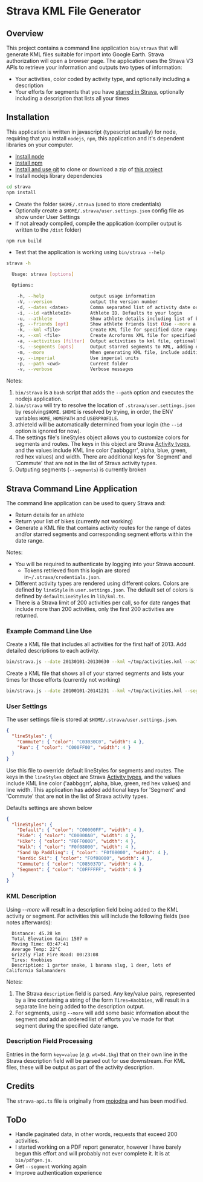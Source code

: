 # Strava KML File Generator

## Overview

This project contains a command line application `bin/strava` that will generate
KML files suitable for import into Google Earth. Strava authorization will open
a browser page. The application uses the Strava V3 APIs to retrieve your
information and outputs two types of information:

- Your activities, color coded by activity type, and optionally including a
  description
- Your efforts for segments that you have [starred in
  Strava](http://blog.strava.com/keep-track-of-your-favorites-with-starred-segments-6260/),
  optionally including a description that lists all your times

## Installation

This application is written in javascript (typescript actually) for node,
requiring that you install `nodejs`, `npm`, this application and it's dependent libraries
on your computer.

- [Install node](http://nodejs.org/download/)
- [Install npm](https://www.npmjs.com/get-npm)
- [Install and use git](http://git-scm.com/downloads) to clone or download a zip of [this project](https://github.com/jpravetz/strava)
- Install nodejs library dependencies

```bash
cd strava
npm install
```

- Create the folder `$HOME/.strava` (used to store credentials)
- Optionally create a `$HOME/.strava/user.settings.json` config file as show under User Settings
- If not already compiled, compile the application (compiler output is written to the `/dist` folder)

```bash
npm run build
```

- Test that the application is working using `bin/strava --help`

```bash
strava -h

  Usage: strava [options]

  Options:

    -h, --help                 output usage information
    -V, --version              output the version number
    -d, --dates <dates>        Comma separated list of activity date or date ranges in format '20141231-20150105,20150107'. If the last entry in the list is a single date then everything from that date until today will be included.
    -i, --id <athleteId>       Athlete ID. Defaults to your login
    -u, --athlete              Show athlete details including list of bikes
    -g, --friends [opt]        Show athlete friends list (Use --more a complete summary, otherwise id and name are displayed)
    -k, --kml <file>           Create KML file for specified date range
    -x, --xml <file>           Create Acroforms XML file for specified date range, this is specific to a particular unpublished PDF form document
    -a, --activities [filter]  Output activities to kml file, optionally filtering by activity type (as defined by Strava, 'Ride', 'Hike', 'Walk', etc), plus 'commute' and 'nocommute')
    -s, --segments [opts]      Output starred segments to KML, adding efforts within date range to description if --more. Segments are grouped into folders by location unless opts is set to 'flat'.
    -m, --more                 When generating KML file, include additional detail info in KML description field
    -y, --imperial             Use imperial units
    -p, --path <cwd>           Current folder
    -v, --verbose              Verbose messages
```

Notes:

1. `bin/strava` is a `bash` script that adds the `--path` option and executes the nodejs application.
1. `bin/strava` will try to resolve the location of
   `.strava/user.settings.json` by resolving`$HOME`. `$HOME` is resolved by
   trying, in order, the ENV variables `HOME`, `HOMEPATH` and `USERPROFILE`.
1. athleteId will be automatically determined from your login (the `--id` option is ignored for now).
1. The settings file's lineStyles object allows you to customize colors for
   segments and routes. The keys in this object are Strava [Activity
   types](http://strava.github.io/api/v3/activities/), and the values include
   KML line color ('aabbggrr', alpha, blue, green, red hex values) and width.
   There are additional keys for 'Segment' and 'Commute' that are not in the
   list of Strava activity types.
1. Outputing segments (`--segments`) is currently broken

## Strava Command Line Application

The command line application can be used to query Strava and:

- Return details for an athlete
- Return your list of bikes (currently not working)
- Generate a KML file that contains activity routes for the range of dates
  and/or starred segments and corresponding segment efforts within the date
  range.

Notes:

- You will be required to authenticate by logging into your Strava account.
  - Tokens retrieved from this login are stored in`~/.strava/credentials.json`.
- Different activity types are rendered using different colors. Colors are
  defined by `lineStyle` in `user.settings.json`. The default set of colors is
  defined by `defaultLineStyles` in `lib/kml.ts`.
- There is a Strava limit of 200 activities per call, so for date ranges that
  include more than 200 activities, only the first 200 activities are returned.

### Example Command Line Use

Create a KML file that includes all activities for the first half of 2013. Add detailed descriptions to each activity.

```bash
bin/strava.js --date 20130101-20130630 --kml ~/tmp/activities.kml --activities --more
```

Create a KML file that shows all of your starred segments and lists your times for those efforts (currently not working)

```bash
bin/strava.js --date 20100101-20141231 --kml ~/tmp/activities.kml --segments --more
```

### User Settings

The user settings file is stored at `$HOME/.strava/user.settings.json`.

```json
{
  "lineStyles": {
    "Commute": { "color": "C03030C0", "width": 4 },
    "Run": { "color": "C000FF00", "width": 4 }
  }
}
```

Use this file to override default lineStyles for segments and routes. The keys
in the `lineStyles` object are Strava [Activity
types](http://strava.github.io/api/v3/activities/), and the values include KML
line color ('aabbggrr', alpha, blue, green, red hex values) and line width. This
application has added additional keys for 'Segment' and 'Commute' that are not
in the list of Strava activity types.

Defaults settings are shown below

```json
{
  "lineStyles": {
    "Default": { "color": "C00000FF", "width": 4 },
    "Ride": { "color": "C00000A0", "width": 4 },
    "Hike": { "color": "F0FF0000", "width": 4 },
    "Walk": { "color": "F0f08000", "width": 4 },
    "Sand Up Paddling": { "color": "F0f08000", "width": 4 },
    "Nordic Ski": { "color": "F0f08000", "width": 4 },
    "Commute": { "color": "C085037D", "width": 4 },
    "Segment": { "color": "C0FFFFFF", "width": 6 }
  }
}
```

### KML Description

Using _--more_ will result in a description field being added to the KML activity or segment.
For activities this will include the following fields (see notes afterwards):

```
  Distance: 45.28 km
  Total Elevation Gain: 1507 m
  Moving Time: 03:47:41
  Average Temp: 22°C
  Grizzly Flat Fire Road: 00:23:08
  Tires: Knobbies
  Description: 1 garter snake, 1 banana slug, 1 deer, lots of California Salamanders
```

Notes:

1. The Strava `description` field is parsed. Any key/value pairs, represented by
   a line containing a string of the form `Tires=Knobbies`, will result in a
   separate line being added to the description output.
2. For segments, using `--more` will add some basic information about the
   segment _and_ add an ordered list of efforts you've made for that segment
   during the specified date range.

### Description Field Processing

Entries in the form `key=value` (_e.g._ `wt=84.1kg`) that on their own line in
the Strava description field will be parsed out for use downstream. For KML files,
these will be output as part of the activity description.

## Credits

The `strava-api.ts` file is originally from [mojodna](https://github.com/mojodna/node-strav3/blob/master/index.js) and has
been modified.

## ToDo

- Handle paginated data, in other words, requests that exceed 200 activities.
- I started working on a PDF report generator, however I have barely begun this
  effort and will probably not ever complete it. It is at `bin/pdfgen.js`.
- Get `--segment` working again
- Improve authentication experience
